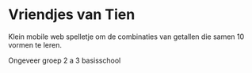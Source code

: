 # Vriendjes van Tien #

Klein mobile web spelletje om de combinaties van getallen die samen 10 vormen te leren.

Ongeveer groep 2 a 3 basisschool